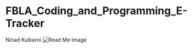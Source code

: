 # FBLA_Coding_and_Programming_E-Tracker
Ninad Kulkarni
![Read Me Image](FBLA_Coding_and_Programming_E-Tracker/readme.jpg)
